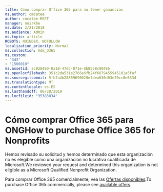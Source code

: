 ```yaml
---
title: Cómo comprar Office 365 para no tener ganancias
ms.author: cmcatee
author: cmcatee-MSFT
manager: mnirkhe
ms.date: 2/21/2018
ms.audience: Admin
ms.topic: article
ROBOTS: NOINDEX, NOFOLLOW
localization_priority: Normal
ms.collection: Adm_O365
ms.custom:
- "343"
- "1500010"
ms.assetid: 2c928480-0a18-47dc-871e-8b8558c9048b
ms.openlocfilehash: 351c2da531e2766e6fb24f6879455945101a5faf
ms.sourcegitcommit: 5fb7a4b28859690020efdea630d03e70cc0e6334
ms.translationtype: MT
ms.contentlocale: es-ES
ms.lasthandoff: 06/28/2019
ms.locfileid: "35383834"
---
```

# <a name="how-to-purchase-office-365-for-nonprofits"></a><span data-ttu-id="204dd-102">Cómo comprar Office 365 para ONG</span><span class="sxs-lookup"><span data-stu-id="204dd-102">How to purchase Office 365 for Nonprofits</span></span>

<span data-ttu-id="204dd-103">Hemos revisado su solicitud y hemos determinado que esta organización no es elegible como una organización no lucrativa cualificada de Microsoft.</span><span class="sxs-lookup"><span data-stu-id="204dd-103">We reviewed your request and determined this organization is not eligible as a Microsoft Qualified Nonprofit Organization.</span></span>
  
<span data-ttu-id="204dd-104">Para comprar Office 365 comercialmente, vea las [Ofertas disponibles](https://portal.office.com/AdminPortal/Home).</span><span class="sxs-lookup"><span data-stu-id="204dd-104">To purchase Office 365 commercially, please see [available offers](https://portal.office.com/AdminPortal/Home).</span></span>
  